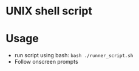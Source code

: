 # UNIX shell script

# Usage
- run script using bash: `bash ./runner_script.sh`
- Follow onscreen prompts


